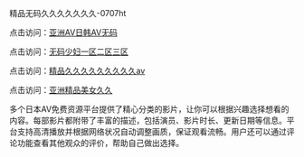 精品无码久久久久久久久-0707ht


点击访问：<a href="https://bered.pages.dev/">亚洲AV日韩AV无码</a>

点击访问：<a href="https://gfd-5xg.pages.dev/">无码少妇一区二区三区</a>

点击访问：<a href="https://tfda.pages.dev/">精品久久久久久久久久久aⅴ</a>

点击访问：<a href="https://bsdf-5f5.pages.dev/">亚洲精品美女久久</a>

多个日本AV免费资源平台提供了精心分类的影片，让你可以根据兴趣选择想看的内容。每部影片都附带了丰富的描述，包括演员、影片时长、更新日期等信息。平台支持高清播放并根据网络状况自动调整画质，保证观看流畅。用户还可以通过评论功能查看其他观众的评价，帮助自己做出选择。

<span style="display:none;">[Canonical link](https://github.com/haha20250707/haha3 ）</span>
